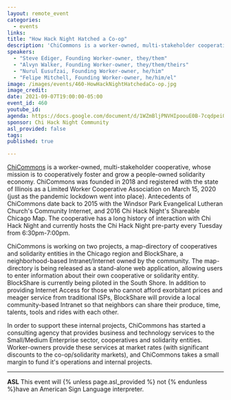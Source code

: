 ```yaml
---
layout: remote_event
categories:
  - events
links: 
title: "How Hack Night Hatched a Co-op"
description: 'ChiCommons is a worker-owned, multi-stakeholder cooperative, whose mission is to cooperatively foster and grow a people-owned solidarity economy. ChiCommons is working on two projects, a map-directory of cooperatives and solidarity entities in the Chicago region and BlockShare, a neighborhood-based Intranet/Internet owned by the community.  The map-directory is being released as a stand-alone web application, allowing users to enter information about their own cooperative or solidarity entity.  BlockShare is currently being piloted in the South Shore.'
speakers:
  - "Steve Ediger, Founding Worker-owner, they/them"
  - "Alvyn Walker, Founding Worker-owner, they/them/theirs"
  - "Nurul Eusufzai, Founding Worker-owner, he/him"
  - "Felipe Mitchell, Founding Worker-owner, he/him/el"
image: /images/events/460-HowHackNightHatchedaCo-op.jpg
image_credit:
date: 2021-09-07T19:00:00-05:00
event_id: 460
youtube_id: 
agenda: https://docs.google.com/document/d/1WZmBljPNVHIpoouE0B-7cqdpei0avI9nRNFjimXhifs/edit?usp=sharing
sponsor: Chi Hack Night Community
asl_provided: false
tags: 
published: true

---
```


[ChiCommons](https://www.chicommons.coop/) is a worker-owned, multi-stakeholder cooperative, whose mission is to cooperatively foster and grow a people-owned solidarity economy.  ChiCommons was founded in 2018 and registered with the state of Illinois as a Limited Worker Cooperative Association on March 15, 2020 (just as the pandemic lockdown went into place).  Antecedents of ChiCommons date back to 2015 with the Windsor Park Evangelical Lutheran Church's Community Internet, and 2016 Chi Hack Night's Shareable Chicago Map.   The cooperative has a long history of interaction with Chi Hack Night and currently hosts the Chi Hack Night pre-party every Tuesday from 6:30pm-7:00pm.

ChiCommons is working on two projects, a map-directory of cooperatives and solidarity entities in the Chicago region and BlockShare, a neighborhood-based Intranet/Internet owned by the community.  The map-directory is being released as a stand-alone web application, allowing users to enter information about their own cooperative or solidarity entity.  BlockShare is currently being piloted in the South Shore.  In addition to providing Internet Access for those who cannot afford exorbitant prices and meager service from traditional ISPs, BlockShare will provide a local community-based Intranet so that neighbors can share their produce, time, talents, tools and rides with each other.

In order to support these internal projects, ChiCommons has started a consulting agency that provides business and technology services to the Small/Medium Enterprise sector, cooperatives and solidarity entities.  Worker-owners provide these services at market rates (with significant discounts to the co-op/solidarity markets), and ChiCommons takes a small margin to fund it's operations and internal projects.


---

**ASL** This event will {% unless page.asl_provided %} not {% endunless %}have an American Sign Language interpreter.
